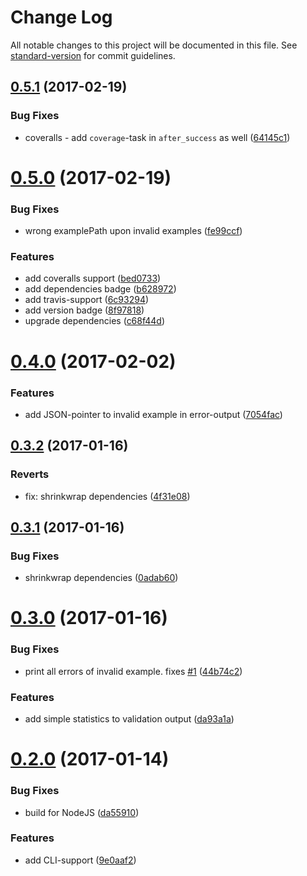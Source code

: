 # Change Log

All notable changes to this project will be documented in this file. See [standard-version](https://github.com/conventional-changelog/standard-version) for commit guidelines.

<a name="0.5.1"></a>
## [0.5.1](https://github.com/codekie/swagger-examples-validator/compare/v0.5.0...v0.5.1) (2017-02-19)


### Bug Fixes

* coveralls - add `coverage`-task in `after_success` as well ([64145c1](https://github.com/codekie/swagger-examples-validator/commit/64145c1))



<a name="0.5.0"></a>
# [0.5.0](https://github.com/codekie/swagger-examples-validator/compare/v0.4.0...v0.5.0) (2017-02-19)


### Bug Fixes

* wrong examplePath upon invalid examples ([fe99ccf](https://github.com/codekie/swagger-examples-validator/commit/fe99ccf))


### Features

* add coveralls support ([bed0733](https://github.com/codekie/swagger-examples-validator/commit/bed0733))
* add dependencies badge ([b628972](https://github.com/codekie/swagger-examples-validator/commit/b628972))
* add travis-support ([6c93294](https://github.com/codekie/swagger-examples-validator/commit/6c93294))
* add version badge ([8f97818](https://github.com/codekie/swagger-examples-validator/commit/8f97818))
* upgrade dependencies ([c68f44d](https://github.com/codekie/swagger-examples-validator/commit/c68f44d))



<a name="0.4.0"></a>
# [0.4.0](https://github.com/codekie/swagger-examples-validator/compare/v0.3.2...v0.4.0) (2017-02-02)


### Features

* add JSON-pointer to invalid example in error-output ([7054fac](https://github.com/codekie/swagger-examples-validator/commit/7054fac))



<a name="0.3.2"></a>
## [0.3.2](https://github.com/codekie/swagger-examples-validator/compare/v0.3.1...v0.3.2) (2017-01-16)


### Reverts

* fix: shrinkwrap dependencies ([4f31e08](https://github.com/codekie/swagger-examples-validator/commit/4f31e08))



<a name="0.3.1"></a>
## [0.3.1](https://github.com/codekie/swagger-examples-validator/compare/v0.3.0...v0.3.1) (2017-01-16)


### Bug Fixes

* shrinkwrap dependencies ([0adab60](https://github.com/codekie/swagger-examples-validator/commit/0adab60))



<a name="0.3.0"></a>
# [0.3.0](https://github.com/codekie/swagger-examples-validator/compare/v0.2.0...v0.3.0) (2017-01-16)


### Bug Fixes

* print all errors of invalid example. fixes [#1](https://github.com/codekie/swagger-examples-validator/issues/1) ([44b74c2](https://github.com/codekie/swagger-examples-validator/commit/44b74c2))


### Features

* add simple statistics to validation output ([da93a1a](https://github.com/codekie/swagger-examples-validator/commit/da93a1a))



<a name="0.2.0"></a>
# [0.2.0](https://github.com/codekie/swagger-examples-validator/compare/v0.1.0...v0.2.0) (2017-01-14)


### Bug Fixes

* build for NodeJS ([da55910](https://github.com/codekie/swagger-examples-validator/commit/da55910))


### Features

* add CLI-support ([9e0aaf2](https://github.com/codekie/swagger-examples-validator/commit/9e0aaf2))
